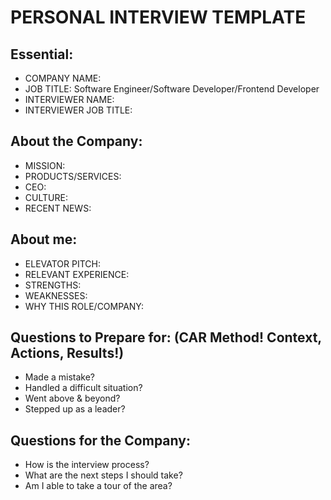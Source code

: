 # PERSONAL INTERVIEW TEMPLATE

## Essential:

- COMPANY NAME:
- JOB TITLE: Software Engineer/Software Developer/Frontend Developer
- INTERVIEWER NAME:
- INTERVIEWER JOB TITLE:

## About the Company:

- MISSION:
- PRODUCTS/SERVICES:
- CEO:
- CULTURE:
- RECENT NEWS:

## About me:

- ELEVATOR PITCH:
- RELEVANT EXPERIENCE:
- STRENGTHS:
- WEAKNESSES:
- WHY THIS ROLE/COMPANY:

## Questions to Prepare for: (CAR Method! Context, Actions, Results!)

- Made a mistake?
- Handled a difficult situation?
- Went above & beyond?
- Stepped up as a leader?

## Questions for the Company:

- How is the interview process?
- What are the next steps I should take?
- Am I able to take a tour of the area?
